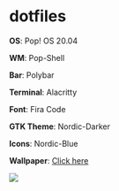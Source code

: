 # dotfiles

<b>OS</b>: Pop! OS 20.04

<b>WM</b>: Pop-Shell

<b>Bar</b>: Polybar

<b>Terminal</b>: Alacritty

<b>Font</b>: Fira Code

<b>GTK Theme</b>: Nordic-Darker

<b>Icons</b>: Nordic-Blue

<b>Wallpaper</b>: <a href="https://i.imgur.com/KgG1wmu.jpg">Click here</a>

<img src="https://i.imgur.com/LwLH1h1.png">
